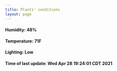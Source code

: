 ```yaml
---
title: Plants' conditions
layout: page
---
```



#### Humidity: 48%
#### Temperature: 71F
#### Lighting: Low
#### Time of last update: Wed Apr 28 19:24:01 CDT 2021

